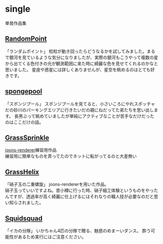 # single
単発作品集

## [RandomPoint](./RandomPoint)
「ランダムポイント」
粒粒が動き回ったらどうなるかを試してみました。まるで銀河を見ているような気分になりましたが、実際の銀河もこうやって複数の星から出てくる色付きの光が観測範囲に来た時に綺麗な色を見せてくれるのかなと思いました。
星座や惑星には詳しくありませんが、星空を眺めるのはとても好きです。

## [spongepool](./spongepool/)
「スポンジプール」
スポンジプールを見てると、小さいころにやれスポッチャだの砂川のパーキングエリアに行きたいだの親にねだってた弟たちを思い出します。
長男ぶって眺めていましたが単純にアクティブなことが苦手なだけだったのはここだけの話。

## [GrassSprinkle](./GrassSprinkle/)
[joons-renderer](https://github.com/joonhyublee/joons-renderer)練習用作品  
練習用に簡単なものを弄ってたのでネットに転がってるのと大差無い

## [GrassHelix](./GrassHelix/)
「硝子玉の二重螺旋」
joons-rendererを用いた作品。  
硝子玉っていいですよね。昔小樽に行った時、硝子細工体験というものをやったんですが、透過率が高く綺麗に仕上げるにはそれなりの職人技が必要なのだと思い知らされました。

## [Squidsquad](./Squidsquad/)
「イカの分隊」
いかちゃん4匹の分隊で贈る、魅惑のめまーいダンス。
酔う可能性があるため実行にはご注意ください。